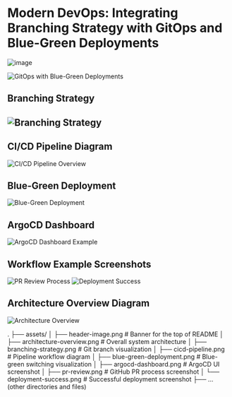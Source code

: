 # Modern DevOps: Integrating Branching Strategy with GitOps and Blue-Green Deployments
![image](https://github.com/user-attachments/assets/d6a81960-f551-4127-8d06-1e8837b9bd95)


![GitOps with Blue-Green Deployments](assets/header-image.png)

## Branching Strategy
## ![Branching Strategy](assets/branching-strategy.png)

## CI/CD Pipeline Diagram

![CI/CD Pipeline Overview](assets/cicd-pipeline.png)


## Blue-Green Deployment 

![Blue-Green Deployment](assets/blue-green-deployment.png)


## ArgoCD Dashboard 

![ArgoCD Dashboard Example](assets/argocd-dashboard.png)


## Workflow Example Screenshots

![PR Review Process](assets/pr-review.png)
![Deployment Success](assets/deployment-success.png)


## Architecture Overview Diagram

![Architecture Overview](assets/architecture-overview.png)


.
├── assets/
│   ├── header-image.png            # Banner for the top of README
│   ├── architecture-overview.png   # Overall system architecture
│   ├── branching-strategy.png      # Git branch visualization
│   ├── cicd-pipeline.png           # Pipeline workflow diagram
│   ├── blue-green-deployment.png   # Blue-green switching visualization
│   ├── argocd-dashboard.png        # ArgoCD UI screenshot
│   ├── pr-review.png               # GitHub PR process screenshot
│   └── deployment-success.png      # Successful deployment screenshot
├── ... (other directories and files)
